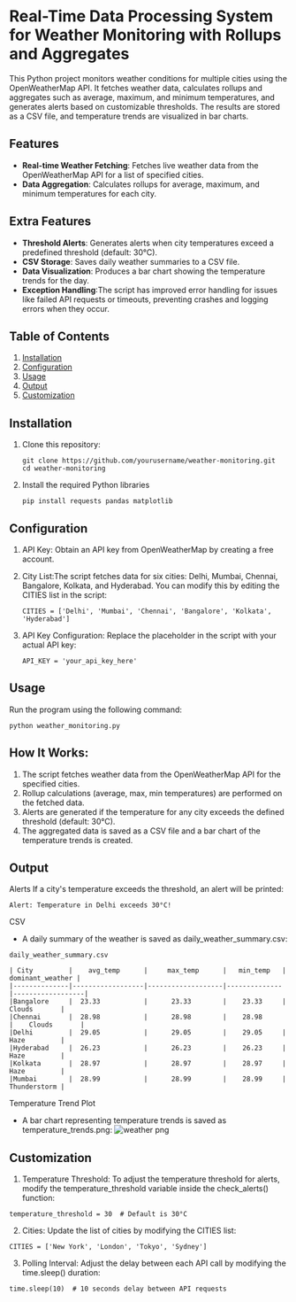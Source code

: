 #  Real-Time Data Processing System for Weather Monitoring with Rollups and Aggregates

This Python project monitors weather conditions for multiple cities using the OpenWeatherMap API. It fetches weather data, calculates rollups and aggregates such as average, maximum, and minimum temperatures, and generates alerts based on customizable thresholds. The results are stored as a CSV file, and temperature trends are visualized in bar charts.

## Features
- **Real-time Weather Fetching**: Fetches live weather data from the OpenWeatherMap API for a list of specified cities.
- **Data Aggregation**: Calculates rollups for average, maximum, and minimum temperatures for each city.
## Extra Features
- **Threshold Alerts**: Generates alerts when city temperatures exceed a predefined threshold (default: 30°C).
- **CSV Storage**: Saves daily weather summaries to a CSV file.
- **Data Visualization**: Produces a bar chart showing the temperature trends for the day.
- **Exception Handling**:The script has improved error handling for issues like failed API requests or timeouts, preventing crashes and logging errors when they occur.
 ## Table of Contents
1. [Installation](#installation)
2. [Configuration](#configuration)
3. [Usage](#usage)
4. [Output](#output)
5. [Customization](#customization)

## Installation

1. Clone this repository:
   ```
   git clone https://github.com/yourusername/weather-monitoring.git
   cd weather-monitoring

   ```
2. Install the required Python libraries
   ```
   pip install requests pandas matplotlib

   ```
## Configuration
1. API Key: Obtain an API key from OpenWeatherMap by creating a free account.

2. City List:The script fetches data for six cities: Delhi, Mumbai, Chennai, Bangalore, Kolkata, and Hyderabad. You can modify this by editing the CITIES list in the script:
   ```
   CITIES = ['Delhi', 'Mumbai', 'Chennai', 'Bangalore', 'Kolkata', 'Hyderabad']
   ```
3. API Key Configuration: Replace the placeholder in the script with your actual API key:
   ```
   API_KEY = 'your_api_key_here'
   ```
## Usage
   Run the program using the following command:
   ```
  python weather_monitoring.py
  ```
## How It Works:
  1. The script fetches weather data from the OpenWeatherMap API for the specified cities.
  2. Rollup calculations (average, max, min temperatures) are performed on the fetched data.
  3. Alerts are generated if the temperature for any city exceeds the defined threshold (default: 30°C).
  4. The aggregated data is saved as a CSV file and a bar chart of the temperature trends is created.
## Output
  Alerts
  If a city's temperature exceeds the threshold, an alert will be printed:
  ```
 Alert: Temperature in Delhi exceeds 30°C!
 ```
CSV
 - A daily summary of the weather is saved as daily_weather_summary.csv:
  ```
  daily_weather_summary.csv
  ```
 ```
| City         |    avg_temp      |     max_temp      |   min_temp   | dominant_weather |
|--------------|------------------|-------------------|--------------|------------------|
|Bangalore     |  23.33           |      23.33        |    23.33     |     Clouds       |
|Chennai       |  28.98           |      28.98        |    28.98      |    Clouds       |
|Delhi         |  29.05           |      29.05        |    29.05     |     Haze         |
|Hyderabad     |  26.23           |      26.23        |    26.23     |     Haze         |
|Kolkata       |  28.97           |      28.97        |    28.97     |     Haze         |
|Mumbai        |  28.99           |      28.99        |    28.99     |     Thunderstorm |
```
Temperature Trend Plot
 - A bar chart representing temperature trends is saved as temperature_trends.png:
   ![weather png](https://github.com/user-attachments/assets/2ce49210-7b64-4a05-a57c-5511ea93330c)
   

## Customization
 1.  Temperature Threshold: To adjust the temperature threshold for alerts, modify the temperature_threshold variable inside the check_alerts() function:   
  ```
  temperature_threshold = 30  # Default is 30°C
  ```
2. Cities: Update the list of cities by modifying the CITIES list:
```
CITIES = ['New York', 'London', 'Tokyo', 'Sydney']
```
3. Polling Interval: Adjust the delay between each API call by modifying the time.sleep() duration:
 ```
 time.sleep(10)  # 10 seconds delay between API requests
 ```


